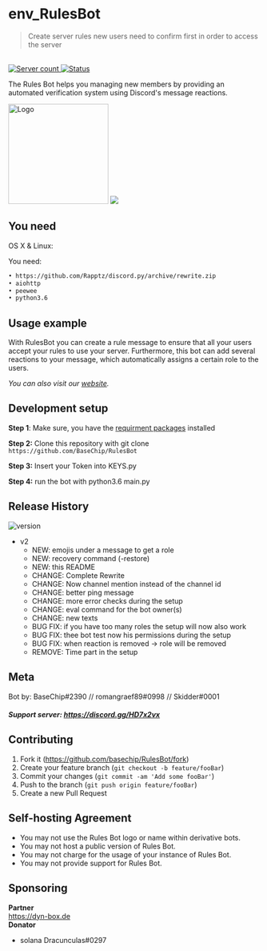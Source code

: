 # env_RulesBot
> Create server rules new users need to confirm first in order to access the server
<br>
<a href="https://discordbots.org/bot/389082834670845952" >
  <img src="https://discordbots.org/api/widget/servers/389082834670845952.svg" alt="Server count" />
</a>
<a href="https://discordbots.org/bot/389082834670845952" >
  <img src="https://discordbots.org/api/widget/status/389082834670845952.svg" alt="Status" />
</a>

The Rules Bot helps you managing new members by providing an automated verification system using Discord's message reactions.

<img src="https://thebotdev.de/img/bot_img.png" alt="Logo" width=200>
<a href="https://discord.gg/HD7x2vx">
    <img src="https://canary.discordapp.com/api/guilds/385848724628439062/widget.png?style=banner2" >
</a>

## You need

OS X & Linux:

You need:
```sh
• https://github.com/Rapptz/discord.py/archive/rewrite.zip
• aiohttp
• peewee
• python3.6
```
## Usage example

With RulesBot you can create a rule message to ensure that all your users accept your rules to use your server. Furthermore, this bot can add several reactions to your message, which automatically assigns a certain role to the users.

_You can also visit our [website][wiki]._

## Development setup

**Step 1**: Make sure, you have the [requirment packages](requirements.txt) installed

**Step 2:** Clone this repository with git clone `https://github.com/BaseChip/RulesBot`

**Step 3:** Insert your Token into KEYS.py 

**Step 4:** run the bot with python3.6 main.py

## Release History
<img src="https://img.shields.io/badge/Version-2.0-green.svg" alt="version">

* v2
    * NEW: emojis under a message to get a role
    * NEW: recovery command (-restore)
    * NEW: this README
    * CHANGE: Complete Rewrite
    * CHANGE: Now channel mention instead of the channel id
    * CHANGE: better ping message
    * CHANGE: more error checks during the setup
    * CHANGE: eval command for the bot owner(s)
    * CHANGE: new texts
    * BUG FIX: if you have too many roles the setup will now also work
    * BUG FIX: thee bot test now his permissions during the setup
    * BUG FIX: when reaction is removed -> role will be removed 
    * REMOVE: Time part in the setup


## Meta

Bot by: BaseChip#2390 // romangraef89#0998 // Skidder#0001
<br>
##### Support server: https://discord.gg/HD7x2vx

## Contributing

1. Fork it (<https://github.com/basechip/RulesBot/fork>)
2. Create your feature branch (`git checkout -b feature/fooBar`)
3. Commit your changes (`git commit -am 'Add some fooBar'`)
4. Push to the branch (`git push origin feature/fooBar`)
5. Create a new Pull Request

## Self-hosting Agreement
* You may not use the Rules Bot logo or name within derivative bots.
* You may not host a public version of Rules Bot.
* You may not charge for the usage of your instance of Rules Bot.
* You may not provide support for Rules Bot.
## Sponsoring
**Partner**<br>
https://dyn-box.de
<br>
**Donator**
* solana Dracunculas#0297
<!-- Markdown link & img dfn's -->
[npm-image]: https://img.shields.io/npm/v/datadog-metrics.svg?style=flat-square
[npm-url]: https://npmjs.org/package/datadog-metrics
[npm-downloads]: https://img.shields.io/npm/dm/datadog-metrics.svg?style=flat-square
[travis-image]: https://img.shields.io/travis/dbader/node-datadog-metrics/master.svg
[travis-url]: https://thebotdev.de
[wiki]: https://thebotdev.de
